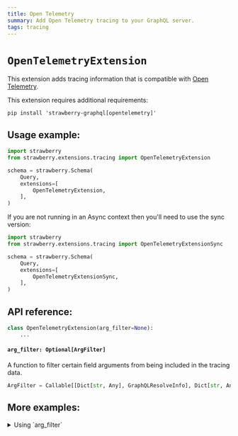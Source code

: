 ```yaml
---
title: Open Telemetry
summary: Add Open Telemetry tracing to your GraphQL server.
tags: tracing
---
```


# `OpenTelemetryExtension`

This extension adds tracing information that is compatible with
[Open Telemetry](https://opentelemetry.io/).

<Note>

This extension requires additional requirements:

```shell
pip install 'strawberry-graphql[opentelemetry]'
```

</Note>

## Usage example:

```python
import strawberry
from strawberry.extensions.tracing import OpenTelemetryExtension

schema = strawberry.Schema(
    Query,
    extensions=[
        OpenTelemetryExtension,
    ],
)
```

<Note>

If you are not running in an Async context then you'll need to use the sync
version:

```python
import strawberry
from strawberry.extensions.tracing import OpenTelemetryExtensionSync

schema = strawberry.Schema(
    Query,
    extensions=[
        OpenTelemetryExtensionSync,
    ],
)
```

</Note>

## API reference:

```python
class OpenTelemetryExtension(arg_filter=None):
    ...
```

#### `arg_filter: Optional[ArgFilter]`

A function to filter certain field arguments from being included in the tracing
data.

```python
ArgFilter = Callable[[Dict[str, Any], GraphQLResolveInfo], Dict[str, Any]]
```

## More examples:

<details>
  <summary>Using `arg_filter`</summary>

```python
import strawberry
from strawberry.extensions.tracing import OpenTelemetryExtensionSync


def arg_filter(kwargs, info):
    filtered_kwargs = {}
    for name, value in kwargs:
        # Never include any arguments called "password"
        if name == "password":
            continue
        filtered_kwargs[name] = value

    return filtered_kwargs


schema = strawberry.Schema(
    Query,
    extensions=[
        OpenTelemetryExtensionSync(
            arg_filter=arg_filter,
        ),
    ],
)
```

</details>

